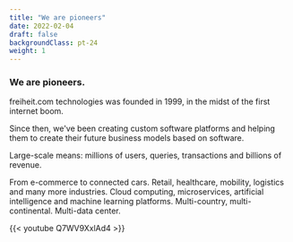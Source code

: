 ```yaml
---
title: "We are pioneers"
date: 2022-02-04
draft: false
backgroundClass: pt-24
weight: 1
---
```


### We are pioneers.
freiheit.com technologies was founded in 1999, in the midst of the first internet boom.

Since then, we've been creating custom software platforms and helping them to create their future business models based on software.

Large-scale means: millions of users, queries, transactions and billions of revenue.

From e-commerce to connected cars. Retail, healthcare, mobility, logistics and many more industries. Cloud computing, microservices, artificial intelligence and machine learning platforms. Multi-country, multi-continental. Multi-data center.

<div class="md:px-40 py-10">
  {{< youtube Q7WV9XxlAd4 >}}
</div>